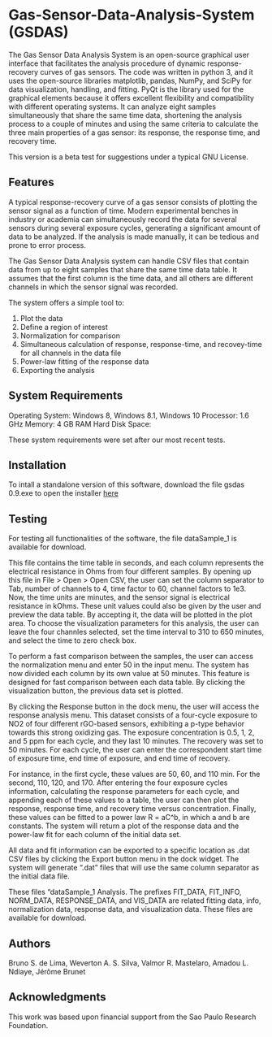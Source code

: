 # Gas-Sensor-Data-Analysis-System (GSDAS)
The Gas Sensor Data Analysis System is an open-source graphical user interface that facilitates the analysis procedure of dynamic response-recovery curves of gas sensors. The code was written in python 3, and it uses the open-source libraries matplotlib, pandas, NumPy, and SciPy for data visualization, handling, and fitting. PyQt is the library used for the graphical elements because it offers excellent flexibility and compatibility with different operating systems. It can analyze eight samples simultaneously that share the same time data, shortening the analysis process to a couple of minutes and using the same criteria to calculate the three main properties of a gas sensor: its response, the response time, and recovery time.

This version is a beta test for suggestions under a typical GNU License.

## Features

A typical response-recovery curve of a gas sensor consists of plotting the sensor signal as a function of time. Modern experimental benches in industry or academia can simultaneously record the data for several sensors during several exposure cycles, generating a significant amount of data to be analyzed. If the analysis is made manually, it can be tedious and prone to error process.

The Gas Sensor Data Analysis system can handle CSV files that contain data from up to eight samples that share the same time data table. It assumes that the first column is the time data, and all others are different channels in which the sensor signal was recorded. 

The system offers a simple tool to:

1.	Plot the data
2.	Define a region of interest
3.	Normalization for comparison
4.	Simultaneous calculation of response, response-time, and recovey-time for all channels in the data file 
5.	Power-law fitting of the response data
6.	Exporting the analysis

## System Requirements

Operating System: Windows 8, Windows 8.1, Windows 10
Processor: 1.6 GHz 
Memory: 4 GB RAM 
Hard Disk Space: 

These system requirements were set after our most recent tests.

## Installation
To intall a standalone version of this software, download the file gsdas 0.9.exe to open the installer [here](https://drive.google.com/drive/folders/1eW2FeAMugAU2CMUTQ32T6FijdTAGAont?usp=sharing)

## Testing

For testing all functionalities of the software, the file dataSample_1 is available for download.

This file contains the time table in seconds, and each column represents the electrical resistance in Ohms from four different samples. By opening up this file in File > Open > Open CSV, the user can set the column separator to Tab, number of channels to 4, time factor to 60, channel factors to 1e3. Now, the time units are minutes, and the sensor signal is electrical resistance in kOhms. These unit values could also be given by the user and preview the data table. By accepting it, the data will be plotted in the plot area. To choose the visualization parameters for this analysis, the user can leave the four channles selected, set the time interval to 310 to 650 minutes, and select the time to zero check box.

To perform a fast comparison between the samples, the user can access the normalization menu and enter 50 in the input menu. The system has now divided each column by its own value at 50 minutes. This feature is designed for fast comparison between each data table. By clicking the visualization button, the previous data set is plotted. 

By clicking the Response button in the dock menu, the user will access the response analysis menu. This dataset consists of a four-cycle exposure to NO2 of four different rGO-based sensors, exhibiting a p-type behavior towards this strong oxidizing gas. The exposure concentration is 0.5, 1, 2, and 5 ppm for each cycle, and they last 10 minutes. The recovery was set to 50 minutes. For each cycle, the user can enter the correspondent start time of exposure time, end time of exposure, and end time of recovery. 

For instance, in the first cycle, these values are 50, 60, and 110 min. For the second, 110, 120, and 170. After entering the four exposure cycles information, calculating the response parameters for each cycle, and appending each of these values to a table, the user can then plot the response, response time, and recovery time versus concentration. Finally, these values can be fitted to a power law R = aC^b, in which a and b are constants. The system will return a plot of the response data and the power-law fit for each column of the initial data set.

All data and fit information can be exported to a specific location as .dat CSV files by clicking the Export button menu in the dock widget. The system will generate “.dat” files that will use the same column separator as the initial data file. 

These files “dataSample_1 Analysis. The prefixes FIT_DATA, FIT_INFO, NORM_DATA, RESPONSE_DATA, and VIS_DATA are related fitting data, info, normalization data, response data, and visualization data. These files are available for download.

## Authors

Bruno S. de Lima, Weverton A. S. Silva, Valmor R. Mastelaro, Amadou L. Ndiaye, Jérôme Brunet


## Acknowledgments

This work was based upon financial support from the Sao Paulo Research Foundation. 
